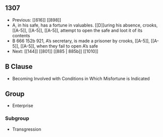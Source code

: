 ## 1307
- Previous: [[616]] [[898]] 
- A, in his safe, has a fortune in valuables. [[D]]uring his absence, crooks, [[A-5]], [[A-5]], [[A-5]], attempt to open the safe and loot it of its contents
- B 666 152b 921, A’s secretary, is made a prisoner by crooks, [[A-5]], [[A-5]], [[A-5]], when they fail to open A’s safe
- Next: [[144]] [[801]] [[885 | 885b]] [[1010]] 

## B Clause
- Becoming Involved with Conditions in Which Misfortune is Indicated

## Group
- Enterprise

### Subgroup
- Transgression

